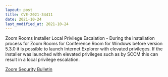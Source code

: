 ```yaml
---
layout: post
title: CVE-2021-34411
date: 2021-10-24
last_modified_at: 2021-10-24
---
```


Zoom Rooms Installer Local Privilege Escalation - During the installation process for Zoom Rooms for Conference Room for Windows before version 5.3.0 it is possible to launch Internet Explorer with elevated privileges. If the installer was launched with elevated privileges such as by SCCM this can result in a local privilege escalation.

[Zoom Security Bulletin](https://explore.zoom.us/en/trust/security/security-bulletin/)